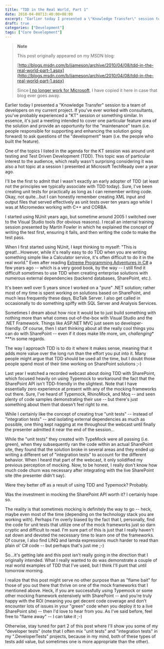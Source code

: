 ```yaml
---
title: "TDD in the Real World, Part 1"
date: 2010-04-08T13:40:00+08:00
excerpt: "Earlier today I presented a \"Knowledge Transfer\" session to a team of developers on my current project. If you've ever worked with consultants, you've probably experienced a \"KT\" session or something similar. In essence, it's just a meeting intended to..."
draft: true
categories: ["Development"]
tags: ["Core Development"]
---
```


> **Note**
> 
> This post originally appeared on my MSDN blog:  
>   
> 
> [http://blogs.msdn.com/b/jjameson/archive/2010/04/08/tdd-in-the-real-world-part-1.aspx](http://blogs.msdn.com/b/jjameson/archive/2010/04/08/tdd-in-the-real-world-part-1.aspx)
> 
> Since [I no longer work for Microsoft](/blog/jjameson/2011/09/02/last-day-with-microsoft), I have copied it here in case that blog ever goes away.


Earlier today I presented a "Knowledge Transfer" session to a team of developers on my current project. If you've ever worked with consultants, you've probably experienced a "KT" session or something similar. In essence, it's just a meeting intended to cover one particular feature area of the solution and provide an opportunity for the "maintenance" team (i.e. people responsible for supporting and enhancing the solution going forward) to ask questions of the "development" team (i.e. the people who built the feature).

One of the topics I listed in the agenda for the KT session was around unit testing and Test Driven Development (TDD). This topic was of particular interest to the audience, which really wasn't surprising considering it was also a hot topic at a session I presented at Microsoft TechReady over a year ago.

I'll be the first to admit that I wasn't exactly an early adopter of TDD (at least not the principles we typically associate with TDD today). Sure, I've been creating unit tests for practically as long as I can remember writing code. Okay, not quite...but I can honestly remember creating XML input and output files that served effectively as unit tests over ten years ago while I was at Micromedex working with C++ and CORBA.

I started using NUnit years ago, but sometime around 2005 I switched over to the Visual Studio tools (for obvious reasons). I recall an internal training session presented by Martin Fowler in which he explained the concept of writing the test first, ensuring it fails, and then writing the code to make the test pass.

When I first started using NUnit, I kept thinking to myself: "This is great!...However, while it's really easy to do TDD when you are writing something simple like a Calculator service, it's often difficult to do it in the real world." Even after reading [Extreme Programming Adventures in C#](http://www.microsoft.com/learning/en/us/book.aspx?ID=6777&amp;locale=en-us) a few years ago -- which is a very good book, by the way -- I still find it difficult sometimes to use TDD when creating enterprise solutions with numerous external dependencies (backend databases, SharePoint, etc.).

It's been well over 5 years since I worked on a "pure" .NET solution; rather most of my time is spent working on solutions based on SharePoint, and much less frequently these days, BizTalk Server. I also get called in occasionally to do something spiffy with SQL Server and Analysis Services.

Sometimes I dream about how nice it would be to just build something with nothing more than what comes out-of-the-box with Visual Studio and the .NET Framework. Things like ASP.NET MVC just seem so developer-friendly. Of course, then I start thinking about all the really cool things you can do with SharePoint -- even if it does make life more, um, *challenging** ***in some regards.

The way I approach TDD is to do it where it makes sense, meaning that it adds more value over the long run than the effort you put into it. Many people might argue that TDD should be used all the time, but I doubt those people spend most of their time working on SharePoint solutions ;-)

Last year I watched a recorded webcast about doing TDD with SharePoint, which focused heavily on using Typemock to workaround the fact that the SharePoint API isn't TDD-friendly in the slightest. Note that I have essentially zero experience at present with any of the mocking frameworks out there. Sure, I've heard of Typemock, RhinoMock, and Moq -- and seen plenty of code samples demonstrating their use -- but there's just something about them that doesn't feel right to me.

While I certainly like the concept of creating true "unit tests" -- instead of "integration tests" -- and isolating external dependencies as much as possible, one thing kept nagging at me throughout the webcast until finally the presenter admitted it near the end of the session...

While the "unit tests" they created with TypeMock were all passing (i.e. green), when they subsequently ran the code within an actual SharePoint site, they found that the solution broke in several areas and they ended up writing a different set of "integration tests" to account for the different behavior. When I heard that part of the webcast, it only solidified my previous perception of mocking. Now, to be honest, I really don't know how much code churn was necessary after integrating with the live SharePoint site (the presenter didn't say).

Were they better off as a result of using TDD and Typemock? Probably.

Was the investment in mocking the SharePoint API worth it? I certainly hope so.

The reality is that sometimes mocking is definitely the way to go -- heck, maybe even most of the time (depending on the technology stack you are working with). Perhaps I'm overly biased by the fact that I, personally, find the code for unit tests that utilize one of the mock frameworks just so darn cryptic and difficult to read. I'm sure part of this is just that I really haven't sat down and devoted the necessary time to learn one of the frameworks. Of course, I also find LINQ and lamda expressions much harder to read than plain ol' C# code -- but perhaps that's just me ;-)

So...it's getting late and this post isn't really going in the direction that I originally intended. What I really wanted to do was demonstrate a couple of real world examples of TDD that I've used, but I think I'll punt that until tomorrow morning.

I realize that this post might serve no other purpose than as "flame bait" for those of you out there that thrive on one of the mock frameworks that I mentioned above. Heck, if you are successfully using Typemock or some other mocking framework extensively with SharePoint -- and you're truly happy with the ROI (meaning you get decent code coverage and don't encounter lots of issues in your "green" code when you deploy it to a live SharePoint site) -- then I'd love to hear from you. As I've said before, feel free to "flame away" -- I can take it ;-)

Otherwise, stay tuned for part 2 of this post where I'll show you some of my "developer tests" (note that I often mix "unit tests" and "integration tests" in my ".DeveloperTests" projects, because in my mind, both of these types of tests add value, but sometimes one is more appropriate than the other).

